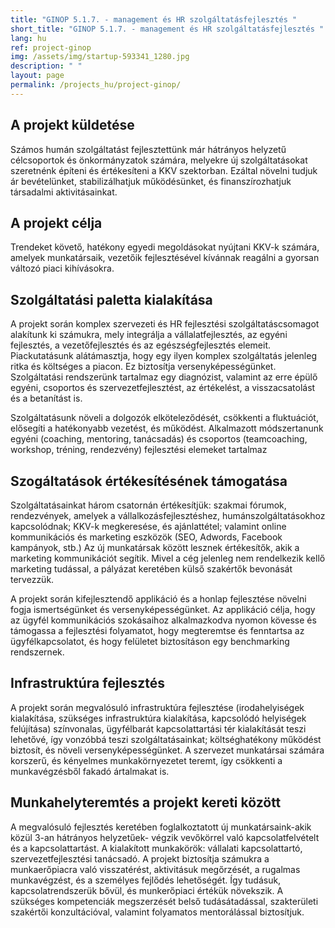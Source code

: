 ```yaml
---
title: "GINOP 5.1.7. - management és HR szolgáltatásfejlesztés "
short_title: "GINOP 5.1.7. - management és HR szolgáltatásfejlesztés "
lang: hu
ref: project-ginop
img: /assets/img/startup-593341_1280.jpg
description: " "
layout: page
permalink: /projects_hu/project-ginop/
---
```

## A projekt küldetése

Számos humán szolgáltatást fejlesztettünk már hátrányos helyzetű célcsoportok és önkormányzatok számára, melyekre új szolgáltatásokat szeretnénk építeni és értékesíteni a KKV szektorban. Ezáltal növelni tudjuk ár bevételünket, stabilizálhatjuk működésünket, és finanszírozhatjuk társadalmi aktivitásainkat. 

## A projekt célja

Trendeket követő, hatékony egyedi megoldásokat nyújtani  KKV-k számára, amelyek munkatársaik, vezetőik fejlesztésével kívánnak reagálni a gyorsan változó piaci kihívásokra. 

## Szolgáltatási paletta kialakítása

A projekt során komplex szervezeti és HR fejlesztési szolgáltatáscsomagot alakítunk ki számukra, mely integrálja a vállalatfejlesztés, az egyéni fejlesztés, a vezetőfejlesztés és az egészségfejlesztés elemeit. Piackutatásunk alátámasztja, hogy egy ilyen komplex szolgáltatás jelenleg ritka és költséges a piacon. Ez biztosítja versenyképességünket. Szolgáltatási rendszerünk tartalmaz egy diagnózist, valamint az erre épülő egyéni, csoportos és szervezetfejlesztést, az értékelést, a visszacsatolást és a betanítást is. 

Szolgáltatásunk növeli a dolgozók elköteleződését, csökkenti a fluktuációt, elősegíti a hatékonyabb vezetést, és működést. Alkalmazott módszertanunk egyéni (coaching, mentoring, tanácsadás) és csoportos (teamcoaching, workshop, tréning, rendezvény) fejlesztési elemeket tartalmaz

## Szogáltatások értékesítésének támogatása

Szolgáltatásainkat három csatornán értékesítjük: szakmai fórumok, rendezvények, amelyek a vállalkozásfejlesztéshez, humánszolgáltatásokhoz kapcsolódnak; KKV-k megkeresése, és ajánlattétel; valamint online kommunikációs és marketing eszközök (SEO, Adwords, Facebook kampányok, stb.) Az új munkatársak között lesznek értékesítők, akik a marketing kommunikációt segítik. Mivel a cég jelenleg nem rendelkezik kellő marketing tudással, a pályázat keretében külső szakértők bevonását tervezzük.

 A projekt során kifejlesztendő applikáció és a honlap fejlesztése növelni fogja ismertségünket és versenyképességünket. Az applikáció célja, hogy az ügyfél kommunikációs szokásaihoz alkalmazkodva nyomon kövesse és támogassa a fejlesztési folyamatot, hogy megteremtse és fenntartsa az ügyfélkapcsolatot, és hogy felületet biztosításon egy benchmarking rendszernek.

## Infrastruktúra fejlesztés

A projekt során megvalósuló infrastruktúra fejlesztése (irodahelyiségek kialakítása, szükséges infrastruktúra kialakítása, kapcsolódó helyiségek felújítása) színvonalas, ügyfélbarát kapcsolattartási tér kialakítását teszi lehetővé, így vonzóbbá teszi szolgáltatásainkat; költséghatékony működést biztosít, és növeli versenyképességünket. A szervezet munkatársai számára korszerű, és kényelmes munkakörnyezetet teremt, így csökkenti a munkavégzésből fakadó ártalmakat is. 

## **Munkahelyteremtés a projekt kereti között**

 A megvalósuló fejlesztés keretében foglalkoztatott új munkatársaink-akik közül 3-an hátrányos helyzetűek- végzik vevőkörrel való kapcsolatfelvételt és a kapcsolattartást. A kialakított munkakörök: vállalati kapcsolattartó, szervezetfejlesztési tanácsadó. A projekt biztosítja számukra a munkaerőpiacra való visszatérést, aktivitásuk megőrzését, a rugalmas munkavégzést, és a személyes fejlődés lehetőségét. Így  tudásuk, kapcsolatrendszerük bővül, és munkerőpiaci értékük növekszik. A szükséges kompetenciák megszerzését belső tudásátadással, szakterületi szakértői konzultációval, valamint folyamatos mentorálással biztosítjuk.